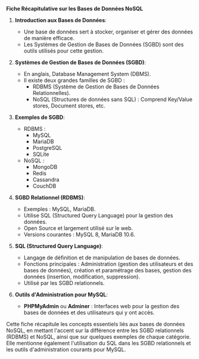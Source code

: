 **Fiche Récapitulative sur les Bases de Données NoSQL**

1. **Introduction aux Bases de Données**:

    - Une base de données sert à stocker, organiser et gérer des données de manière efficace.
    - Les Systèmes de Gestion de Bases de Données (SGBD) sont des outils utilisés pour cette gestion.

2. **Systèmes de Gestion de Bases de Données (SGBD)**:

    - En anglais, Database Management System (DBMS).
    - Il existe deux grandes familles de SGBD :
        - RDBMS (Système de Gestion de Bases de Données Relationnelles).
        - NoSQL (Structures de données sans SQL) : Comprend Key/Value stores, Document stores, etc.

3. **Exemples de SGBD**:

    - RDBMS :
        - MySQL
        - MariaDB
        - PostgreSQL
        - SQLite
    - NoSQL :
        - MongoDB
        - Redis
        - Cassandra
        - CouchDB

4. **SGBD Relationnel (RDBMS)**:

    - Exemples : MySQL, MariaDB.
    - Utilise SQL (Structured Query Language) pour la gestion des données.
    - Open Source et largement utilisé sur le web.
    - Versions courantes : MySQL 8, MariaDB 10.6.

5. **SQL (Structured Query Language)**:

    - Langage de définition et de manipulation de bases de données.
    - Fonctions principales : Administration (gestion des utilisateurs et des bases de données), création et paramétrage des bases, gestion des données (insertion, modification, suppression).
    - Utilisé par les SGBD relationnels.

6. **Outils d'Administration pour MySQL**:
    - **PHPMyAdmin** ou **Adminer** : Interfaces web pour la gestion des bases de données et des utilisateurs qui y ont accès.

Cette fiche récapitule les concepts essentiels liés aux bases de données NoSQL, en mettant l'accent sur la différence entre les SGBD relationnels (RDBMS) et NoSQL, ainsi que sur quelques exemples de chaque catégorie. Elle mentionne également l'utilisation du SQL dans les SGBD relationnels et les outils d'administration courants pour MySQL.

